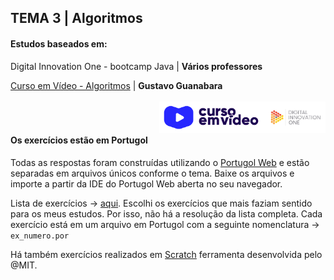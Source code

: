## TEMA 3 | Algoritmos

#### Estudos baseados em: 

Digital Innovation One - bootcamp Java | <b>Vários professores</b>

[Curso em Vídeo - Algoritmos](https://www.cursoemvideo.com/curso/curso-de-algoritmo?target=_blank) | <b>Gustavo Guanabara</b> 
<br>
<br>
<img height="50" align="right" src="./img/digital-innovation-one.jpeg">
<img height="50" align="right" src="./img/curso-em-video.png">
<br>
<br>

#### Os exercícios estão em Portugol

Todas as respostas foram construídas utilizando o [Portugol Web](https://portugol-webstudio.cubos.io) e estão separadas em arquivos únicos conforme o tema. Baixe os arquivos e importe a partir da IDE do Portugol Web aberta no seu navegador. 

Lista de exercícios -> [aqui](/exercicio-algoritmos.pdf?target=_blank"). Escolhi os exercícios que mais faziam sentido para os meus estudos. Por isso, não há a resolução da lista completa. Cada exercício está em um arquivo em Portugol com a seguinte nomenclatura -> ```ex_numero.por```

Há também exercícios realizados em [Scratch](https://scratch.mit.edu/projects/editor/?tutorial=getStarted) ferramenta desenvolvida pelo @MIT. 
